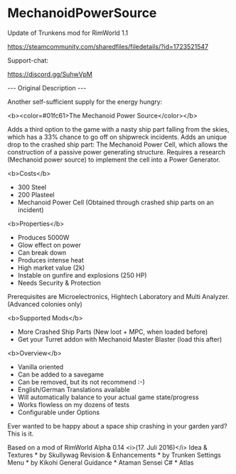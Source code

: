 # MechanoidPowerSource

Update of Trunkens mod for RimWorld 1.1

https://steamcommunity.com/sharedfiles/filedetails/?id=1723521547

Support-chat:

https://discord.gg/SuhwVpM
	
--- Original Description ---	

Another self-sufficient supply for the energy hungry:

&lt;b&gt;&lt;color=#01fc61&gt;The Mechanoid Power Source&lt;/color&gt;&lt;/b&gt;

Adds a third option to the game with a nasty ship part falling from the skies, which has a 33% chance to go off on shipwreck incidents. Adds an unique drop to the crashed ship part: The Mechanoid Power Cell, which allows the construction of a passive power generating structure. Requires a research (Mechanoid power source) to implement the cell into a Power Generator.

&lt;b&gt;Costs&lt;/b&gt;

 - 300 Steel
 - 200 Plasteel
 - Mechanoid Power Cell
  (Obtained through crashed ship parts on an incident)

&lt;b&gt;Properties&lt;/b&gt;

 - Produces 5000W
 - Glow effect on power
 - Can break down
 - Produces intense heat
 - High market value (2k)
 - Instable on gunfire and explosions (250 HP)
 - Needs Security &amp; Protection
 
Prerequisites are Microelectronics, Hightech Laboratory and Multi Analyzer.
(Advanced colonies only)

&lt;b&gt;Supported Mods&lt;/b&gt;

 - More Crashed Ship Parts (New loot + MPC, when loaded before)
 - Get your Turret addon with Mechanoid Master Blaster (load this after)
  
&lt;b&gt;Overview&lt;/b&gt;

 - Vanilla oriented
 - Can be added to a savegame
 - Can be removed, but its not recommend :-)
 - English/German Translations available
 - Will automatically balance to your actual game state/progress
 - Works flowless on my dozens of tests
 - Configurable under Options

Ever wanted to be happy about a space ship crashing in your garden yard? This is it.
 
Based on a mod of RimWorld Alpha 0.14 &lt;i&gt;(17. Juli 2016)&lt;/i&gt;
Idea &amp; Textures * by Skullywag
Revision &amp; Enhancements * by Trunken
Settings Menu * by Kikohi
General Guidance * Ataman
Sensei C# * Atlas
